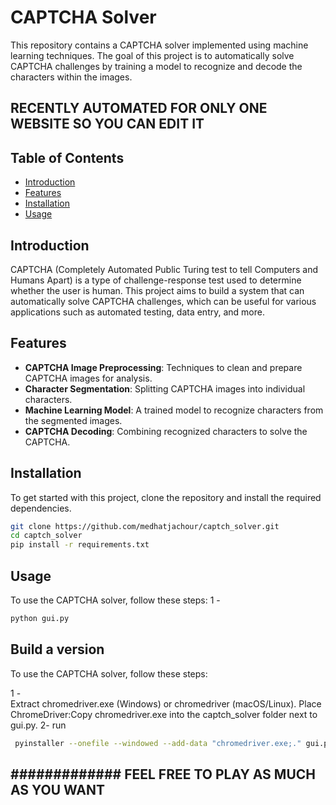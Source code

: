 # CAPTCHA Solver

This repository contains a CAPTCHA solver implemented using machine learning techniques. The goal of this project is to automatically solve CAPTCHA challenges by training a model to recognize and decode the characters within the images.
## RECENTLY AUTOMATED FOR ONLY ONE WEBSITE SO YOU CAN EDIT IT 

## Table of Contents

- [Introduction](#introduction)
- [Features](#features)
- [Installation](#installation)
- [Usage](#usage)


## Introduction

CAPTCHA (Completely Automated Public Turing test to tell Computers and Humans Apart) is a type of challenge-response test used to determine whether the user is human. This project aims to build a system that can automatically solve CAPTCHA challenges, which can be useful for various applications such as automated testing, data entry, and more.

## Features

- **CAPTCHA Image Preprocessing**: Techniques to clean and prepare CAPTCHA images for analysis.
- **Character Segmentation**: Splitting CAPTCHA images into individual characters.
- **Machine Learning Model**: A trained model to recognize characters from the segmented images.
- **CAPTCHA Decoding**: Combining recognized characters to solve the CAPTCHA.

## Installation

To get started with this project, clone the repository and install the required dependencies.

```bash
git clone https://github.com/medhatjachour/captch_solver.git
cd captch_solver
pip install -r requirements.txt
```


## Usage

To use the CAPTCHA solver, follow these steps:
1   -  
```bash
python gui.py

```
## Build a version
To use the CAPTCHA solver, follow these steps:

1   -  
Extract chromedriver.exe (Windows) or chromedriver (macOS/Linux).
Place ChromeDriver:Copy chromedriver.exe into the captch_solver folder next to gui.py.
2- run 
```bash
 pyinstaller --onefile --windowed --add-data "chromedriver.exe;." gui.py

```


## ############# FEEL FREE TO PLAY AS MUCH AS YOU WANT 
